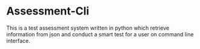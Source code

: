 # Assessment-Cli
This is a test assessment system written in python which retrieve information from json and conduct a smart test for a user on command line interface.
